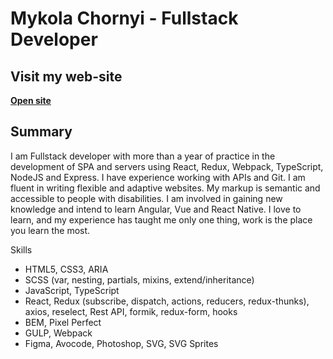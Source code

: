 # Mykola Chornyi - Fullstack Developer

## Visit my web-site
[**Open site**](https://grafit-off.github.io/grafit-off/site) 

## Summary 

I am Fullstack developer with more than a year of practice in the development of SPA and servers using React, Redux, Webpack, TypeScript, NodeJS and Express. I have experience working with APIs and Git. I am fluent in writing flexible and adaptive websites. My markup is semantic and accessible to people with disabilities. I am involved in gaining new knowledge and intend to learn Angular, Vue and React Native. I love to learn, and my experience has taught me only one thing, work is the place you learn the most. 

Skills
* HTML5, CSS3, ARIA
* SCSS (var, nesting, partials, mixins, extend/inheritance)
* JavaScript, TypeScript
* React, Redux (subscribe, dispatch, actions, reducers, redux-thunks), axios, reselect, Rest API, formik, redux-form, hooks
* BEM, Pixel Perfect
* GULP, Webpack
* Figma, Avocode, Photoshop, SVG, SVG Sprites
